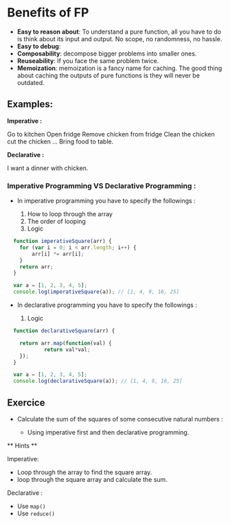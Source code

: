 # Benefits of FP

* **Easy to reason about**: To understand a pure function, all you have to do is think about its input and output. No scope, no randomness, no hassle.
* **Easy to debug**:
* **Composability**: decompose bigger problems into smaller ones.
* **Reuseability**: If you face the same problem twice.
* **Memoization**: memoization is a fancy name for caching. The good thing about caching the outputs of pure functions is they will never be outdated.

## Examples:

**Imperative :**

Go to kitchen
Open fridge
Remove chicken from fridge
Clean the chicken
cut the chicken
...
Bring food to table.

**Declarative :**

I want a dinner with chicken.

### Imperative Programming VS Declarative Programming :

* In imperative programming you have to specify the followings :

  1. How to loop through the array
  2. The order of looping
  3. Logic

```javascript
  function imperativeSquare(arr) {
    for (var i = 0; i < arr.length; i++) {
    	arr[i] *= arr[i];
    }
    return arr;
  }

  var a = [1, 2, 3, 4, 5];
  console.log(imperativeSquare(a)); // [1, 4, 9, 16, 25]

```

* In declarative programming you have to specify the followings :

  1. Logic

```javascript
  function declarativeSquare(arr) {

  	return arr.map(function(val) {
    		return val*val;
    });
  }

  var a = [1, 2, 3, 4, 5];
  console.log(declarativeSquare(a)); // [1, 4, 9, 16, 25]
```

## Exercice

* Calculate the sum of the squares of some consecutive natural numbers :

  * Using imperative first and then declarative programming.

** Hints **

Imperative:

* Loop through the array to find the square array.
* loop through the square array and calculate the sum.

Declarative :

* Use `map()`
* Use `reduce()` 
